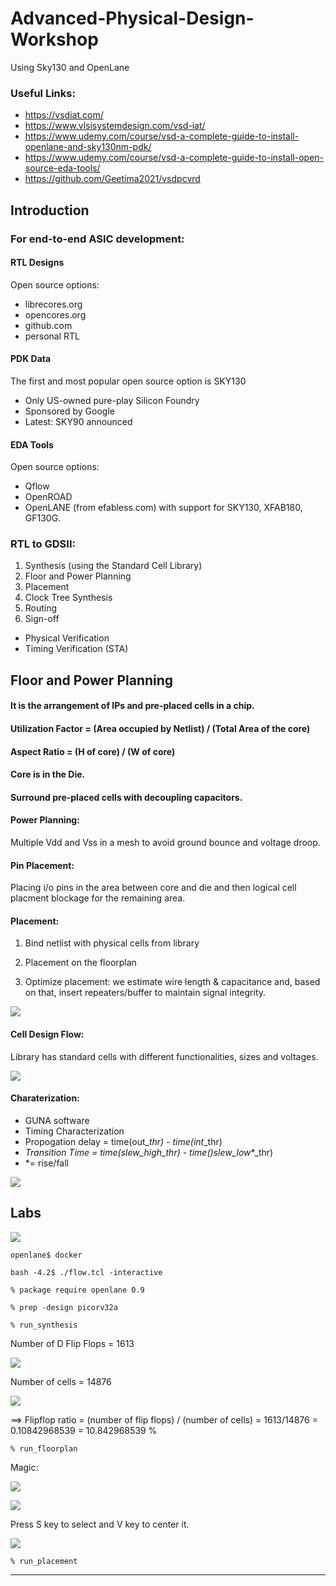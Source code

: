 # Advanced-Physical-Design-Workshop
Using Sky130 and OpenLane

### Useful Links:

* https://vsdiat.com/
* https://www.vlsisystemdesign.com/vsd-iat/
* https://www.udemy.com/course/vsd-a-complete-guide-to-install-openlane-and-sky130nm-pdk/
* https://www.udemy.com/course/vsd-a-complete-guide-to-install-open-source-eda-tools/
* https://github.com/Geetima2021/vsdpcvrd


## Introduction

### For end-to-end ASIC development:

#### RTL Designs

Open source options:

* librecores.org
* opencores.org
* github.com
* personal RTL

#### PDK Data

The first and most popular open source option is SKY130

* Only US-owned pure-play Silicon Foundry
* Sponsored by Google
* Latest: SKY90 announced

#### EDA Tools

Open source options:

* Qflow
* OpenROAD
* OpenLANE (from efabless.com) with support for SKY130, XFAB180, GF130G.

### RTL to GDSII:

1. Synthesis (using the Standard Cell Library)
2. Floor and Power Planning
3. Placement
4. Clock Tree Synthesis
5. Routing
6. Sign-off
* Physical Verification
* Timing Verification (STA)

## Floor and Power Planning

#### It is the arrangement of IPs and pre-placed cells in a chip.

#### Utilization Factor = (Area occupied by Netlist) / (Total Area of the core)

#### Aspect Ratio = (H of core) / (W of core)

#### Core is in the Die.

#### Surround pre-placed cells with decoupling capacitors.

#### Power Planning:

Multiple Vdd and Vss in a mesh to avoid ground bounce and voltage droop.

#### Pin Placement:

Placing i/o pins in the area between core and die and then logical cell placment blockage for the remaining area.

#### Placement:

1. Bind netlist with physical cells from library

2. Placement on the floorplan

3. Optimize placement: we estimate wire length & capacitance and, based on that, insert repeaters/buffer to maintain signal integrity.

![](Images/placement.jpg)

#### Cell Design Flow:

Library has standard cells with different functionalities, sizes and voltages.

![](Images/cell_design_flow.jpg)

#### Charaterization:

* GUNA software
* Timing Characterization
* Propogation delay = time(out_*_thr) - time(int_*_thr)
* *Transition Time = time(slew_high_*_thr) - time()slew_low_*_thr)
*   *= rise/fall

![](Images/spice.jpg)

## Labs

![](Images/openlane.jpg)

`openlane$ docker`

`bash -4.2$ ./flow.tcl -interactive`

`% package require openlane 0.9`

`% prep -design picorv32a`

`% run_synthesis`

Number of D Flip Flops = 1613

![](Images/dff.jpg)

Number of cells = 14876

![](Images/no_of_cells.jpg)

==> Flipflop ratio = (number of flip flops) / (number of cells) = 1613/14876 = 0.10842968539 = 10.842968539 %

`% run_floorplan`

Magic:

![](Images/magic.jpg)

![](Images/Magic_ss.jpg)

Press S key to select and V key to center it.

![](Images/tkcon.jpg)

`% run_placement`

---
